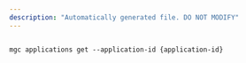 ```yaml
---
description: "Automatically generated file. DO NOT MODIFY"
---
```


```cli

mgc applications get --application-id {application-id}

```